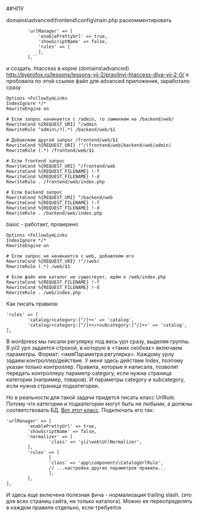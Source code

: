 ##ЧПУ

domains\advanced\frontend\config\main.php
раскомментировать
```
        'urlManager' => [
            'enablePrettyUrl' => true,
            'showScriptName' => false,
            'rules' => [
            ],
        ],``
```
и создать .htaccess в корне (domains\advanced\)
http://byprofox.ru/lessons/lessons-yii-2/pravilnyj-htaccess-dlya-yii-2-0/
я пробовала по этой ссылке файл для advanced приложения, заработало сразу
```
Options +FollowSymLinks
IndexIgnore */*
RewriteEngine on
 
# Если запрос начинается с /admin, то заменяем на /backend/web/
RewriteCond %{REQUEST_URI} ^/admin
RewriteRule ^admin\/?(.*) /backend/web/$1
 
# Добавляем другой запрос /frontend/web/$1
RewriteCond %{REQUEST_URI} !^/(frontend/web|backend/web|admin)
RewriteRule (.*) /frontend/web/$1
 
# Если frontend запрос
RewriteCond %{REQUEST_URI} ^/frontend/web
RewriteCond %{REQUEST_FILENAME} !-f
RewriteCond %{REQUEST_FILENAME} !-d
RewriteRule . /frontend/web/index.php
 
# Если backend запрос
RewriteCond %{REQUEST_URI} ^/backend/web
RewriteCond %{REQUEST_FILENAME} !-f
RewriteCond %{REQUEST_FILENAME} !-d
RewriteRule . /backend/web/index.php
```
basic - работает, проверено
```
Options +FollowSymLinks
IndexIgnore */*
RewriteEngine on
 
# Если запрос не начинается с web, добавляем его
RewriteCond %{REQUEST_URI} !^/(web)
RewriteRule (.*) /web/$1
 
# Если файл или каталог не существует, идём к /web/index.php
RewriteCond %{REQUEST_FILENAME} !-f
RewriteCond %{REQUEST_FILENAME} !-d
RewriteRule . /web/index.php
```
Как писать правила:
```
'rules' => [
        'catalog/<category:[^/]+>' => 'catalog',
        'catalog/<category:[^/]+>/<subcategory:[^/]+>' => 'catalog',
],
```
В wordpress мы писали регулярку под весь урл сразу, выделяя группы.
В yii2 урл задается строкой, в которую в <таких скобках> включаем параметры.
Формат: <имяПараметра:регулярка>.
Каждому урлу задаем контроллер/действие.
У меня здесь действие Index, поэтому указан только контроллер.
Правила, которые я написала, позволят передать контроллеру параметр category, если нужна страница категории (например, товаров). И параметры category и subcategory, если нужна страница подкатегории.

Но в реальности для такой задачи придется писать класс UrlRule. Потому что категории и подкатегории могут быть не любыми, а должны соответствовать БД. [Вот этот класс](https://github.com/YushkinaS/yii2-study/blob/master/CatalogUrlRule). Подключать его  так:
```
'urlManager' => [
        'enablePrettyUrl' => true,
        'showScriptName' => false,
        'normalizer' => [
                'class' => 'yii\web\UrlNormalizer',
        ],
        'rules' => [
                [
                'class' => 'app\components\CatalogUrlRule', 
                // ...настройка других параметров правила...
                ],
        ],
],
```
И здесь еще включена полезная фича - нормализация trailing slash. (это для всех страниц сайта, не только каталога). Можно ее переопределять в каждом правиле отдельно, если требуется.
